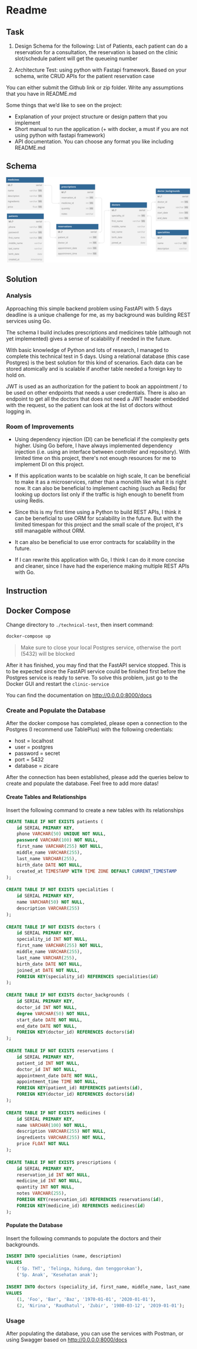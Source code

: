 # Readme

## Task

1. Design Schema for the following:
List of Patients, each patient can do a reservation for a consultation, the reservation is based on the clinic slot/schedule
patient will get the queueing number

2. Architecture Test:
using python with Fastapi framework.
Based on your schema, write CRUD APIs for the patient reservation case

You can either submit
the Github link or zip folder. Write any assumptions that you have in README.md

Some things that we’d like to see on the project:

- Explanation of your project structure or design pattern that you implement
- Short manual to run the application (+ with docker, a must if you are not using python with fastapi framework)
- API documentation. You can choose any format you like
including README.md

## Schema

![Database Schelma](./schema/zicare_clinic_schema.svg)

## Solution

### Analysis

Approaching this simple backend problem using FastAPI with 5 days deadline is a unique challenge for me, as my background was building REST services using Go.

The schema I build includes prescriptions and medicines table (although not yet implemented) gives a sense of scalability if needed in the future.

With basic knowledge of Python and lots of research, I managed to complete this technical test in 5 days. Using a relational database (this case Postgres) is the best solution for this kind of scenarios. Each data can be stored atomically and is scalable if another table needed a foreign key to hold on.

JWT is used as an authorization for the patient to book an appointment / to be used on other endpoints that needs a user credentials. There is also an endpoint to get all the doctors that does not need a JWT header embedded with the request, so the patient can look at the list of doctors without logging in.

### Room of Improvements

- Using dependency injection (DI) can be beneficial if the complexity gets higher. Using Go before, I have always implemented dependency injection (i.e. using an interface between controller and repository). With limited time on this project, there's not enough resources for me to implement DI on this project.

- If this application wants to be scalable on high scale, It can be beneficial to make it as a microservices, rather than a monolith like what it is right now. It can also be beneficial to implement caching (such as Redis) for looking up doctors list only if the traffic is high enough to benefit from using Redis.

- Since this is my first time using a Python to build REST APIs, I think it can be beneficial to use ORM for scalability in the future. But with the limited timespan for this project and the small scale of the project, it's still managable without ORM. 

- It can also be beneficial to use error contracts for scalability in the future.

- If I can rewrite this application with Go, I think I can do it more concise and cleaner, since I have had the experience making multiple REST APIs with Go.

## Instruction

## Docker Compose

Change directory to `./technical-test`, then insert command:

```bash
docker-compose up
```

> Make sure to close your local Postgres service, otherwise the port (5432) will be blocked

After it has finished, you may find that the FastAPI service stopped. This is to be expected since the FastAPI service could be finished first before the Postgres service is ready to serve. To solve this problem, just go to the Docker GUI and restart the `clinic-service`

You can find the documentation on http://0.0.0.0:8000/docs

### Create and Populate the Database

After the docker compose has completed, please open a connection to the Postgres (I recommend use TablePlus) with the following credentials:

- host = localhost
- user = postgres
- password = secret
- port = 5432
- database = zicare

After the connection has been established, please add the queries below to create and populate the database. Feel free to add more datas!

#### Create Tables and Relationships

Insert the following command to create a new tables with its relationships

```sql
CREATE TABLE IF NOT EXISTS patients (
    id SERIAL PRIMARY KEY,
    phone VARCHAR(50) UNIQUE NOT NULL,
    password VARCHAR(100) NOT NULL,
    first_name VARCHAR(255) NOT NULL,
    middle_name VARCHAR(255),
    last_name VARCHAR(255),
    birth_date DATE NOT NULL,
    created_at TIMESTAMP WITH TIME ZONE DEFAULT CURRENT_TIMESTAMP
);

CREATE TABLE IF NOT EXISTS specialities (
    id SERIAL PRIMARY KEY,
    name VARCHAR(50) NOT NULL,
    description VARCHAR(255)
);

CREATE TABLE IF NOT EXISTS doctors (
    id SERIAL PRIMARY KEY,
    speciality_id INT NOT NULL,
    first_name VARCHAR(255) NOT NULL,
    middle_name VARCHAR(255),
    last_name VARCHAR(255),
    birth_date DATE NOT NULL,
    joined_at DATE NOT NULL,
    FOREIGN KEY(speciality_id) REFERENCES specialities(id)
);

CREATE TABLE IF NOT EXISTS doctor_backgrounds (
    id SERIAL PRIMARY KEY,
    doctor_id INT NOT NULL,
    degree VARCHAR(50) NOT NULL,
    start_date DATE NOT NULL,
    end_date DATE NOT NULL,
    FOREIGN KEY(doctor_id) REFERENCES doctors(id)
);

CREATE TABLE IF NOT EXISTS reservations (
    id SERIAL PRIMARY KEY,
    patient_id INT NOT NULL,
    doctor_id INT NOT NULL,
    appointment_date DATE NOT NULL,
    appointment_time TIME NOT NULL,
    FOREIGN KEY(patient_id) REFERENCES patients(id),
    FOREIGN KEY(doctor_id) REFERENCES doctors(id)
);

CREATE TABLE IF NOT EXISTS medicines (
    id SERIAL PRIMARY KEY,
    name VARCHAR(100) NOT NULL,
    description VARCHAR(255) NOT NULL,
    ingredients VARCHAR(255) NOT NULL,
    price FLOAT NOT NULL
);

CREATE TABLE IF NOT EXISTS prescriptions (
    id SERIAL PRIMARY KEY,
    reservation_id INT NOT NULL,
    medicine_id INT NOT NULL,
    quantity INT NOT NULL,
    notes VARCHAR(255),
    FOREIGN KEY(reservation_id) REFERENCES reservations(id),
    FOREIGN KEY(medicine_id) REFERENCES medicines(id)
);
```

#### Populate the Database

Insert the following commands to populate the doctors and their backgrounds.

```sql
INSERT INTO specialities (name, description) 
VALUES 
    ('Sp. THT', 'Telinga, hidung, dan tenggorokan'), 
    ('Sp. Anak', 'Kesehatan anak');

INSERT INTO doctors (speciality_id, first_name, middle_name, last_name, birth_date, joined_at)
VALUES
    (1, 'Foo', 'Bar', 'Baz', '1970-01-01', '2020-01-01'),
    (2, 'Nirina', 'Raudhatul', 'Zubir', '1980-03-12', '2019-01-01'); 
```

### Usage

After populating the database, you can use the services with Postman, or using Swagger based on http://0.0.0.0:8000/docs